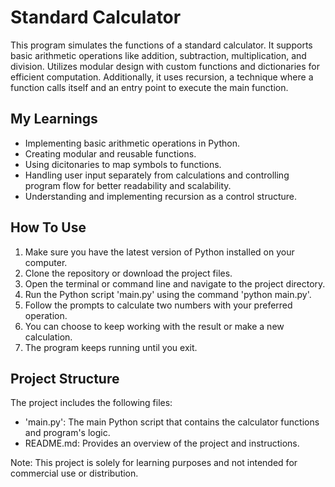 # Standard Calculator
This program simulates the functions of a standard calculator. It supports basic arithmetic operations like addition, subtraction, multiplication, and division. Utilizes modular design with custom functions and dictionaries for efficient computation. Additionally, it uses recursion, a technique where a function calls itself and an entry point to execute the main function. 

## My Learnings
- Implementing basic arithmetic operations in Python.
- Creating modular and reusable functions. 
- Using dicitonaries to map symbols to functions. 
- Handling user input separately from calculations and controlling program flow for better readability and scalability.
- Understanding and implementing recursion as a control structure. 

## How To Use
1. Make sure you have the latest version of Python installed on your computer.
2. Clone the repository or download the project files.
3. Open the terminal or command line and navigate to the project directory.
4. Run the Python script 'main.py' using the command 'python main.py'.
5. Follow the prompts to calculate two numbers with your preferred operation. 
6. You can choose to keep working with the result or make a new calculation. 
7. The program keeps running until you exit.

## Project Structure
The project includes the following files:
- 'main.py': The main Python script that contains the calculator functions and program's logic.
- README.md: Provides an overview of the project and instructions.

Note: This project is solely for learning purposes and not intended for commercial use or distribution.